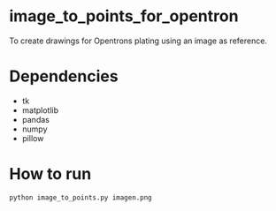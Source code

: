 # image_to_points_for_opentron
To create drawings for Opentrons plating using an image as reference.

# Dependencies
 - tk
 - matplotlib
 - pandas
 - numpy
 - pillow

# How to run
```
python image_to_points.py imagen.png
```

